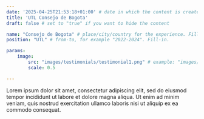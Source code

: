 ```yaml
---
date: '2025-04-25T21:53:18+01:00' # date in which the content is created - defaults to "today"
title: 'UTL Consejo de Bogota'
draft: false # set to "true" if you want to hide the content

name: "Consejo de Bogota" # place/city/country for the experience. Fill-in.
position: "UTL" # from-to, for example "2022-2024". Fill-in.

params:
    image:
        src: "images/testimonials/testimonial1.png" # example: "images/clients/asgardia.png"
        scale: 0.5

---
```



Lorem ipsum dolor sit amet, consectetur adipiscing elit, sed do eiusmod tempor incididunt ut labore et dolore magna aliqua. Ut enim ad minim veniam, quis nostrud exercitation ullamco laboris nisi ut aliquip ex ea commodo consequat.

